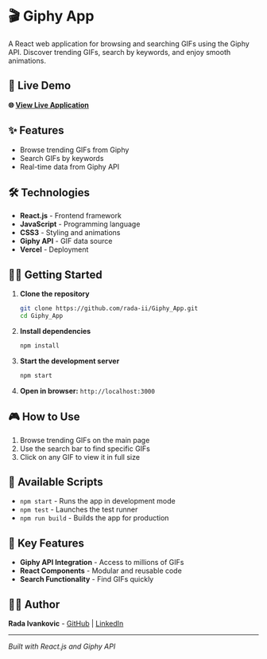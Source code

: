 # 🎬 Giphy App

A React web application for browsing and searching GIFs using the Giphy API. Discover trending GIFs, search by keywords, and enjoy smooth animations.

## 🚀 Live Demo

**🌐 [View Live Application](https://giphy-app-ten.vercel.app/)**

## ✨ Features

- Browse trending GIFs from Giphy
- Search GIFs by keywords
- Real-time data from Giphy API

## 🛠️ Technologies

- **React.js** - Frontend framework
- **JavaScript** - Programming language
- **CSS3** - Styling and animations
- **Giphy API** - GIF data source
- **Vercel** - Deployment

## 🏃‍♀️ Getting Started

1. **Clone the repository**
   ```bash
   git clone https://github.com/rada-ii/Giphy_App.git
   cd Giphy_App
   ```

2. **Install dependencies**
   ```bash
   npm install
   ```

3. **Start the development server**
   ```bash
   npm start
   ```

4. **Open in browser:** `http://localhost:3000`

## 🎮 How to Use

1. Browse trending GIFs on the main page
2. Use the search bar to find specific GIFs
3. Click on any GIF to view it in full size

## 🔧 Available Scripts

- `npm start` - Runs the app in development mode
- `npm test` - Launches the test runner
- `npm run build` - Builds the app for production

## 🌟 Key Features

- **Giphy API Integration** - Access to millions of GIFs
- **React Components** - Modular and reusable code
- **Search Functionality** - Find GIFs quickly

## 👩‍💻 Author

**Rada Ivankovic** - [GitHub](https://github.com/rada-ii) | [LinkedIn](https://www.linkedin.com/in/rada-ivankovic)

---

*Built with React.js and Giphy API*
